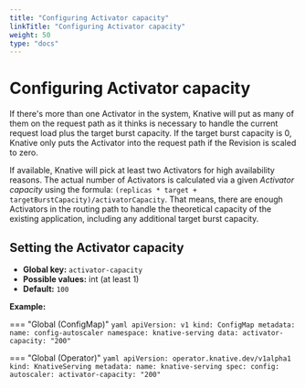 ```yaml
---
title: "Configuring Activator capacity"
linkTitle: "Configuring Activator capacity"
weight: 50
type: "docs"
---
```


# Configuring Activator capacity

If there's more than one Activator in the system, Knative will put as many of them on the request path as it thinks is necessary to handle the current request load plus the target burst capacity. If the target burst capacity is 0, Knative only puts the Activator into the request path if the Revision is scaled to zero.

If available, Knative will pick at least two Activators for high availability reasons. The actual number of Activators is calculated via a given _Activator capacity_ using the formula: `(replicas * target + targetBurstCapacity)/activatorCapacity`. That means, there are enough Activators in the routing path to handle the theoretical capacity of the existing application, including any additional target burst capacity.

## Setting the Activator capacity

- **Global key:** `activator-capacity`
- **Possible values:** int (at least 1)
- **Default:** `100`

**Example:**

=== "Global (ConfigMap)"
    ```yaml
    apiVersion: v1
    kind: ConfigMap
    metadata:
      name: config-autoscaler
      namespace: knative-serving
    data:
      activator-capacity: "200"
    ```

=== "Global (Operator)"
    ```yaml
    apiVersion: operator.knative.dev/v1alpha1
    kind: KnativeServing
    metadata:
      name: knative-serving
    spec:
      config:
        autoscaler:
          activator-capacity: "200"
    ```
